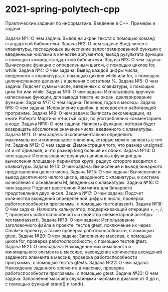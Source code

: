 # 2021-spring-polytech-cpp

Практические задания по информатике. Введение в C++. Примеры и задачи.

Задача №1:
О чем задача: Вывод на экран текста с помощью команд стандартной библиотеки.
Задача №2:
О чем задача: Ввод чисел с клавиатуры, последующее вычесление запрограмированной функции с введенными числами в качестве аргументов, вывод рузультата функции с помощью команд стандартной библиотеки.
Задача №3:
О чем задача: Вычисление функции с определенным шагом, с помощью циклов for, while.
Задача №4:
О чем задача: Вывод каждой цифры числа, введенного с клавиатуры, с помощью циклов while или for, с помощью целочисленного деления / и деления с остатком %.
Задача №5:
О чем задача: Подсчет суммы числе, введенных с клавиатуры, с помощью цила for или while.
Задача №6:
О чем задача: Использовать вручную написанные функции, для вывода текста на экран, декларирование функции.
Задача №7:
О чем задача: Перевод годов в месяцы.
Задача №8:
О чем задача: Исправление ошибок, в некорректно работающей программе.
Задача №9:
О чем задача: Выписать рекомендации, из книги Роберта Мартина «Чистый код», по употреблению комментариев в коде.
Задача №10:
О чем задача: Написать функцию, которая будет возвращать абсолютное значение числа, введенного с клавиатуры.
Задача №11:
О чем задача: Эксперементально определить максимальное и минимальное значения, которые можно записать в тип int.
Задача №12:
О чем задача: Демонстрация того, что размер unsigned int и int одинаков, и что размер long больше их обоих.
Задача №13:
О чем задача: Использование вручную написанных функций для вычисления площади и периметра круга, радиус которого вводится с клавиатуры.
Задача №14:
О чем задача: Вычисление и вывод бинарного предстваления целого числа.
Задача №15:
О чем задача: Вычисление и вывод десятичного челого цисла, введенного с клавиатуры, в системе исчесления с оснаванием M, введенным с клавиатуры.
Задача №16:
О чем задача: Подсчет расстояния Хэмминга для бинарного представления двух чисел.
Задача №17:
О чем задача: Подсчет количества вхождений определенной цифры в число, проверка работоспособности программы, с помощью тестов(assert).
Задача №18:
О чем задача: Написать калькулятор, поддерживающий операции +, -, /, *, проверить работоспособность и свойства элементарной алгебры тестами(assert).
Задача №19:
О чем задача: Использование заголовочного файла в проекте, тестов gtest, поключение их через Cmake к проекту, а также проверка работоспособности, с помощью gtest.
Задача №20:
О чем задача: Заполнение массива, с помощью цикла for, проверка работоспособности, с помощью тестов gtest.
Задача №21:
О чем задача: Нахождение максимального и минимального элемента в массиве, нахождение количества вхождений заданного элемента в массив, проверка работоспособности программы, с помощью тестов gtests.
Задача №22:
О чем задача: Нахождение заданного элемента в массиве, проверка работоспособности программы, с помощью gtest.
Задача №23:
О чем задача: Заполнение массива случайными числами в диазоне от 0 до n, с помощью функций srand() и rand().
